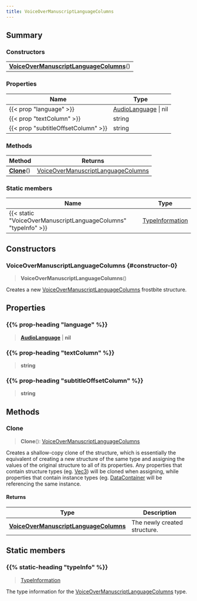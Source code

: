 ```yaml
---
title: VoiceOverManuscriptLanguageColumns
---
```



## Summary
### Constructors
| |
| ----------- |
| **[VoiceOverManuscriptLanguageColumns](#constructor-0)**() |

### Properties
| Name | Type |
| ---- | ---- |
| {{< prop "language" >}} | [AudioLanguage](/vext/ref/fb/audiolanguage) \| nil |
| {{< prop "textColumn" >}} | string |
| {{< prop "subtitleOffsetColumn" >}} | string |

### Methods
| Method | Returns |
| ------ | ---- |
| **[Clone](#clone)**() | [VoiceOverManuscriptLanguageColumns](/vext/ref/fb/voiceovermanuscriptlanguagecolumns) |

### Static members
| Name | Type |
| ---- | ---- |
| {{< static "VoiceOverManuscriptLanguageColumns" "typeInfo" >}} | [TypeInformation](/vext/ref/shared/class/typeinformation) |

## Constructors
### VoiceOverManuscriptLanguageColumns {#constructor-0}
> **VoiceOverManuscriptLanguageColumns**()

Creates a new [VoiceOverManuscriptLanguageColumns](/vext/ref/fb/voiceovermanuscriptlanguagecolumns) frostbite structure.

## Properties
### {{% prop-heading "language" %}}
> **[AudioLanguage](/vext/ref/fb/audiolanguage)** | **nil**

### {{% prop-heading "textColumn" %}}
> **string**

### {{% prop-heading "subtitleOffsetColumn" %}}
> **string**

## Methods
### Clone
> **Clone**(): [VoiceOverManuscriptLanguageColumns](/vext/ref/fb/voiceovermanuscriptlanguagecolumns)

Creates a shallow-copy clone of the structure, which is essentially the equivalent of creating a new structure of the same type and assigning the values of the original structure to all of its properties. Any properties that contain structure types (eg. [Vec3](/vext/ref/shared/class/vec3)) will be cloned when assigning, while properties that contain instance types (eg. [DataContainer](/vext/ref/shared/class/datacontainer) will be referencing the same instance.

#### Returns
| Type | Description |
| ---- | ----------- |
| **[VoiceOverManuscriptLanguageColumns](/vext/ref/fb/voiceovermanuscriptlanguagecolumns)** | The newly created structure. |

## Static members
### {{% static-heading "typeInfo" %}}
> [TypeInformation](/vext/ref/shared/class/typeinformation)

The type information for the [VoiceOverManuscriptLanguageColumns](/vext/ref/fb/voiceovermanuscriptlanguagecolumns) type.

